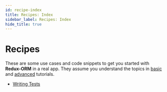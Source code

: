 ```yaml
---
id: recipe-index
title: Recipes: Index
sidebar_label: Recipes: Index
hide_title: true
---
```


# Recipes

These are some use cases and code snippets to get you started with **Redux-ORM** in a real app. They assume you understand the topics in [basic](../basics/README.md) and [advanced](../advanced/README.md) tutorials.

- [Writing Tests](WritingTests.md)
